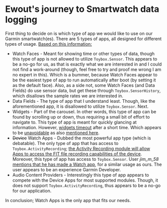 # Ewout's journey to Smartwatch data logging
First thing to decide on is which type of app we would like to use on our Garmin smartwatch(es). There are 5 types of apps, all designed for different types of usage. [Based on this information:](https://developer.garmin.com/connect-iq/connect-iq-basics/app-types/#deviceapps)
* Watch Faces - Meant for showing time or other types of data, though this type of app is not allowed to utilize `Toybox.Sensor`. This appears to be a no-go for us, as that is exactly what we are interested in and I could not find a work-around (though, feel free to try and proof me wrong I am no expert in this). Which is a bummer, because Watch Faces appear to be the easiest type of app to run automatically after boot (by setting it as the default face). Also, as a side not, some Watch Faces (and Data Fields) do use sensor data, but get these through `Toybox.SensorHistory`, which disallows the sample rates we are interested in.
* Data Fields - The type of app that I understand least. Though, like the aforementioned app, it is disallowed to utilize `Toybox.Sensor`. Next.
* Widgets - Part of the carousel. In other words, this type of app can be found by scrolling up or down, thus requiring a small bit of effort to navigate to. This type of app is meant for quickly glancing at information. However,  [widgets timeout](https://developer.garmin.com/connect-iq/connect-iq-basics/app-types/#widgets) after a short time. Which appears to be [unavoidable](https://forums.garmin.com/developer/connect-iq/f/discussion/5439/widget-app) as also [mentioned here](https://forums.garmin.com/developer/connect-iq/f/discussion/2356/widget-how-to-always-have-it-on-screen). 
* ~~Device~~ Watch Apps - Dubbed the most powerful app type (which is debatable). The only type of app that has access to `Toybox.ActivityRecording`; [the Activity Recording module will allow Apps to access the FIT file recording capabilities of the device](https://developer.garmin.com/connect-iq/api-docs/Toybox/ActivityRecording.html). Moreover, this type of app has access to `Toybox.Sensor`. User *jim_m_58* [mentions that he has made a Watch app](https://forums.garmin.com/developer/connect-iq/f/discussion/2356/widget-how-to-always-have-it-on-screen), for a similar usage as ours. The user appears to be an experience Garmin Developer.
* Audio Content Providers - Interestingly this type of app appears to compete with  the Device Apps for most supported modules. Though, it does not support `Toybox.ActivityRecording`, thus appears to be a no-go for our application.

In conclusion; Watch Apps is the only app that fits our needs.


